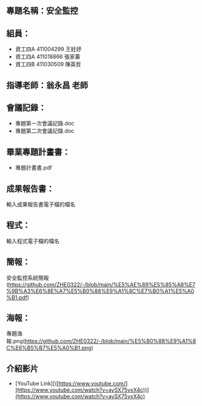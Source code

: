 ## 專題名稱：安全監控
## 組員：
* 資工四A 411004299 王妊妤
* 資工四A 411018866 張家蓁
* 資工四B 411030509 陳英哲
## 指導老師：翁永昌 老師
## 會議記錄：
* 專題第一次會議記錄.doc
* 專題第二次會議記錄.doc
## 畢業專題計畫書：
* 專題計畫書.pdf
## 成果報告書：
輸入成果報告書電子檔的檔名
## 程式：
輸入程式電子檔的檔名
## 簡報：
安全監控系統簡報(https://github.com/ZHE0322/-/blob/main/%E5%AE%89%E5%85%A8%E7%9B%A3%E6%8E%A7%E5%B0%88%E9%A1%8C%E7%B0%A1%E5%A0%B1.pdf)
## 海報：
專題海報.png(https://github.com/ZHE0322/-/blob/main/%E5%B0%88%E9%A1%8C%E6%B5%B7%E5%A0%B1.png)
## 介紹影片
* [YouTube Link][([https://www.youtube.com/](https://www.youtube.com/watch?v=aySX75vxX4c))](https://www.youtube.com/watch?v=aySX75vxX4c)
